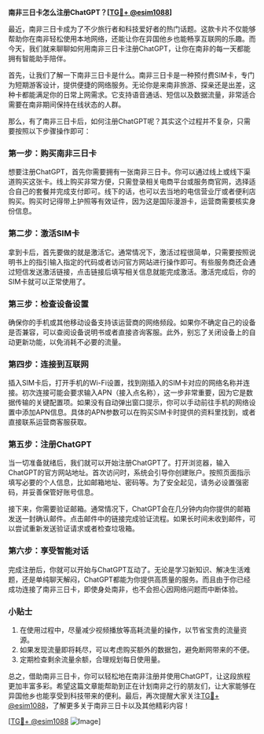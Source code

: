 **南非三日卡怎么注册ChatGPT？[[TG💪+ @esim1088](https://t.me/s/esim1088)]**

最近，南非三日卡成为了不少旅行者和科技爱好者的热门话题。这款卡片不仅能够帮助你在南非轻松使用本地网络，还能让你在异国他乡也能畅享互联网的乐趣。而今天，我们就来聊聊如何用南非三日卡注册ChatGPT，让你在南非的每一天都能拥有智能助手陪伴。

首先，让我们了解一下南非三日卡是什么。南非三日卡是一种预付费SIM卡，专门为短期游客设计，提供便捷的网络服务。无论你是来南非旅游、探亲还是出差，这种卡都能满足你的日常上网需求。它支持语音通话、短信以及数据流量，非常适合需要在南非期间保持在线状态的人群。

那么，有了南非三日卡后，如何注册ChatGPT呢？其实这个过程并不复杂，只需要按照以下步骤操作即可：

### **第一步：购买南非三日卡**
想要注册ChatGPT，首先你需要拥有一张南非三日卡。你可以通过线上或线下渠道购买这张卡。线上购买非常方便，只需登录相关电商平台或服务商官网，选择适合自己的套餐并完成支付即可。线下的话，也可以去当地的电信营业厅或者便利店购买。购买时记得带上护照等有效证件，因为这是国际漫游卡，运营商需要核实身份信息。

### **第二步：激活SIM卡**
拿到卡后，首先要做的就是激活它。通常情况下，激活过程很简单，只需要按照说明书上的指引输入指定的代码或者访问官方网站进行操作即可。有些服务商还会通过短信发送激活链接，点击链接后填写相关信息就能完成激活。激活完成后，你的SIM卡就可以正常使用了。

### **第三步：检查设备设置**
确保你的手机或其他移动设备支持该运营商的网络频段。如果你不确定自己的设备是否兼容，可以查阅设备说明书或者直接咨询客服。此外，别忘了关闭设备上的自动更新功能，以免消耗不必要的流量。

### **第四步：连接到互联网**
插入SIM卡后，打开手机的Wi-Fi设置，找到刚插入的SIM卡对应的网络名称并连接。初次连接可能会要求输入APN（接入点名称），这一步非常重要，因为它是数据传输的关键配置项。如果没有自动弹出窗口提示，你可以手动前往手机的网络设置中添加APN信息。具体的APN参数可以在购买SIM卡时提供的资料里找到，或者直接联系运营商客服获取。

### **第五步：注册ChatGPT**
当一切准备就绪后，我们就可以开始注册ChatGPT了。打开浏览器，输入ChatGPT的官方网站地址。首次访问时，系统会引导你创建账户。按照页面指示填写必要的个人信息，比如邮箱地址、密码等。为了安全起见，请务必设置强密码，并妥善保管好账号信息。

接下来，你需要验证邮箱。通常情况下，ChatGPT会在几分钟内向你提供的邮箱发送一封确认邮件。点击邮件中的链接完成验证流程。如果长时间未收到邮件，可以尝试重新发送验证请求或者检查垃圾箱。

### **第六步：享受智能对话**
完成注册后，你就可以开始与ChatGPT互动了。无论是学习新知识、解决生活难题，还是单纯聊天解闷，ChatGPT都能为你提供高质量的服务。而且由于你已经成功连接了南非三日卡，即使身处南非，也不会担心因网络问题而中断体验。

### **小贴士**
1. 在使用过程中，尽量减少视频播放等高耗流量的操作，以节省宝贵的流量资源。
2. 如果发现流量即将耗尽，可以考虑购买额外的数据包，避免断网带来的不便。
3. 定期检查剩余流量余额，合理规划每日使用量。

总之，借助南非三日卡，你可以轻松地在南非注册并使用ChatGPT，让这段旅程更加丰富多彩。希望这篇文章能帮助到正在计划南非之行的朋友们，让大家能够在异国他乡也能享受到科技带来的便利。最后，再次提醒大家关注[TG💪+ @esim1088](https://t.me/s/esim1088)，了解更多关于南非三日卡以及其他精彩内容！

[[TG💪+ @esim1088](https://t.me/s/esim1088) ![Image](https://i.postimg.cc/4NQfJmqS/Snipaste-2025-05-13-00-14-12.png)]